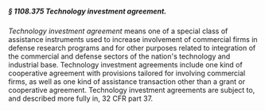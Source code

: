 ##### § 1108.375 Technology investment agreement. #####

*Technology investment agreement* means one of a special class of assistance instruments used to increase involvement of commercial firms in defense research programs and for other purposes related to integration of the commercial and defense sectors of the nation's technology and industrial base. Technology investment agreements include one kind of cooperative agreement with provisions tailored for involving commercial firms, as well as one kind of assistance transaction other than a grant or cooperative agreement. Technology investment agreements are subject to, and described more fully in, 32 CFR part 37.